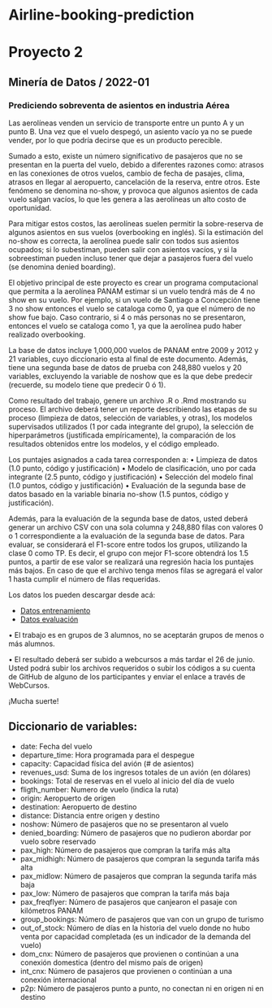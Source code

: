 # Airline-booking-prediction

# Proyecto 2
## Minería de Datos / 2022-01
### Prediciendo sobreventa de asientos en industria Aérea

Las aerolíneas venden un servicio de transporte entre un punto A y un punto B. Una vez que el vuelo
despegó, un asiento vacío ya no se puede vender, por lo que podría decirse que es un producto perecible.

Sumado a esto, existe un número significativo de pasajeros que no se presentan en la puerta del vuelo,
debido a diferentes razones como: atrasos en las conexiones de otros vuelos, cambio de fecha de pasajes,
clima, atrasos en llegar al aeropuerto, cancelación de la reserva, entre otros. Este fenómeno se denomina
no-show, y provoca que algunos asientos de cada vuelo salgan vacíos, lo que les genera a las aerolíneas
un alto costo de oportunidad.

Para mitigar estos costos, las aerolíneas suelen permitir la sobre-reserva de algunos asientos en sus vuelos
(overbooking en inglés). Si la estimación del no-show es correcta, la aerolínea puede salir con todos sus
asientos ocupados; si lo subestiman, pueden salir con asientos vacíos, y si la sobreestiman pueden incluso
tener que dejar a pasajeros fuera del vuelo (se denomina denied boarding).

El objetivo principal de este proyecto es crear un programa computacional que permita a la aerolínea
PANAM estimar si un vuelo tendrá más de 4 no show en su vuelo. Por ejemplo, si un vuelo de Santiago a
Concepción tiene 3 no show entonces el vuelo se cataloga como 0, ya que el número de no show fue bajo.
Caso contrario, si 4 o más personas no se presentaron, entonces el vuelo se cataloga como 1, ya que la
aerolínea pudo haber realizado overbooking.

La base de datos incluye 1,000,000 vuelos de PANAM entre 2009 y 2012 y 21 variables, cuyo diccionario
esta al final de este documento. Además, tiene una segunda base de datos de prueba con 248,880 vuelos
y 20 variables, excluyendo la variable de noshow que es la que debe predecir (recuerde, su modelo tiene
que predecir 0 ó 1).

Como resultado del trabajo, genere un archivo .R o .Rmd mostrando su proceso. El archivo deberá tener
un reporte describiendo las etapas de su proceso (limpieza de datos, selección de variables, y otras), los
modelos supervisados utilizados (1 por cada integrante del grupo), la selección de hiperparámetros
(justificada empíricamente), la comparación de los resultados obtenidos entre los modelos, y el código
empleado.

Los puntajes asignados a cada tarea corresponden a:
• Limpieza de datos (1.0 punto, código y justificación)
• Modelo de clasificación, uno por cada integrante (2.5 punto, código y justificación)
• Selección del modelo final (1.0 puntos, código y justificación)
• Evaluación de la segunda base de datos basado en la variable binaria no-show (1.5 puntos,
código y justificación).

Además, para la evaluación de la segunda base de datos, usted deberá generar un archivo CSV con una
sola columna y 248,880 filas con valores 0 o 1 correspondiente a la evaluación de la segunda base de
datos. Para evaluar, se considerará el F1-score entre todos los grupos, utilizando la clase 0 como TP. Es
decir, el grupo con mejor F1-score obtendrá los 1.5 puntos, a partir de ese valor se realizará una regresión
hacia los puntajes más bajos. En caso de que el archivo tenga menos filas se agregará el valor 1 hasta
cumplir el número de filas requeridas.

Los datos los pueden descargar desde acá:
- [Datos entrenamiento](https://www.dropbox.com/s/xbba54sifp8gpqm/ALUMNOS-trainData.csv?dl=0)
- [Datos evaluación](https://www.dropbox.com/s/kqu49u6eu8vbk2x/ALUMNOS-evalData.csv?dl=0)

• El trabajo es en grupos de 3 alumnos, no se aceptarán grupos de menos o más alumnos.

• El resultado deberá ser subido a webcursos a más tardar el 26 de junio. Usted podrá subir los
archivos requeridos o subir los códigos a su cuenta de GitHub de alguno de los participantes y
enviar el enlace a través de WebCursos.

¡Mucha suerte!


## Diccionario de variables:
- date: Fecha del vuelo
- departure_time: Hora programada para el despegue
- capacity: Capacidad física del avión (# de asientos)
- revenues_usd: Suma de los ingresos totales de un avión (en dólares)
- bookings: Total de reservas en el vuelo al inicio del día de vuelo
- fligth_number: Numero de vuelo (indica la ruta)
- origin: Aeropuerto de origen
- destination: Aeropuerto de destino
- distance: Distancia entre origen y destino
- noshow: Número de pasajeros que no se presentaron al vuelo
- denied_boarding: Número de pasajeros que no pudieron abordar por vuelo sobre reservado
- pax_high: Número de pasajeros que compran la tarifa más alta
- pax_midhigh: Número de pasajeros que compran la segunda tarifa más alta
- pax_midlow: Número de pasajeros que compran la segunda tarifa más baja
- pax_low: Número de pasajeros que compran la tarifa más baja
- pax_freqflyer: Número de pasajeros que canjearon el pasaje con kilómetros PANAM
- group_bookings: Número de pasajeros que van con un grupo de turismo
- out_of_stock: Número de días en la historia del vuelo donde no hubo venta por capacidad
completada (es un indicador de la demanda del vuelo)
- dom_cnx: Número de pasajeros que provienen o continúan a una conexión domestica (dentro del
mismo país de origen)
- int_cnx: Número de pasajeros que provienen o continúan a una conexión internacional
- p2p: Número de pasajeros punto a punto, no conectan ni en origen ni en destino
